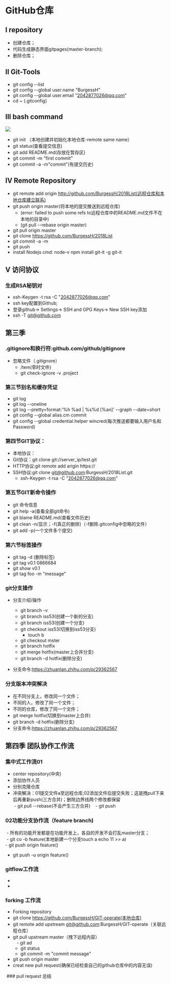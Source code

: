 # GitHub仓库  
## I repository
 - 创建仓库；
 - 代码生成静态界面gitpages(master-branch);
 - 删除仓库；
 
## II Git-Tools
 - git config --list
 - git config --global user.name "BurgessH"
 - git config --global user.email "2042877026@qq.com"
 - cd ~ (.gitconfig)
 
## III bash command
![](images/01.png)  

 - git init （本地创建并初始化本地仓库-remote same name）
 - git status(查看提交信息)
 - git add README.md(存放在暂存区)
 - git commit -m "first commit"
 - git commit -a -m"commit"(有提交历史)

## IV Remote Repository
 - git remote add origin http://github.com/BurgessH/2018List(远程仓库和本地仓库建立联系)
 - git push origin master(将本地的提交推送到远程仓库)  
   - (error: failed to push some refs to远程仓库中的README.md文件不在本地的目录中) 
   - (git pull --rebase origin master)
 - git pull origin master
 - git clone https://github.com/BurgessH/2018List
  - git commit -a -m
  - git push
  - install Nodejs  cmd: node-v  npm install git-it -g  git-it


## V 访问协议  
### 生成RSA秘钥对
 - ssh-Keygen -t rsa -C "2042877026@qq.com"
 - ssh key配置到Github;
 - 登录github-> Settings-> SSH and GPG Keys-> New SSH key添加
 - ssh -T git@github.com

## 第三季
### .gitignore和换行符:github.com/github/gitignore
  - 忽略文件（.gitignore）
    - /tem(零时文件)
    - git check-ignore -v .project

### 第三节别名和缓存凭证
  - git log
  - git log --oneline
  - git log --pretty=format:'%h %ad | %s%d [%an]' --graph --date=short
  - git config --global alias.cm commit
  - git config --global credential.helper wincred(每次推送都要输入用户名和Password)

### 第四节GIT协议：
  - 本地协议：
  - Git协议：git clone git://server_ip/test.git
  - HTTP协议:git remote add arigin https://
  - SSH协议:git clone git@github.com:BurgessH/2018List.git
    - ssh-Keygen -t rsa -C "2042877026@qq.com"

### 第五节GIT新命令操作
  - git 命令信息
  - git help -a(查看全部git命令)
  - git blame README.md(查看文件历史)
  - git clean -n/显示；-f(真正的删除)（-f删除.gitconfig中忽略的文件）
  - git add -p(一个文件多个提交)

 ### 第六节标签操作
   - git tag -d (删除标签)
   - git tag v0.1 0866684
   - git show v0.1
   - git tag foo -m "message"

 ### git分支操作
   - 分支介绍/操作
     - git branch -v
     - git branch iss53(创建一个新的分支)
     - git branch iss53(创建一个分支)
     - git checkout iss53(切换到iss53分支)
       - touch b 
     - git checkout mster
     - git branch hotfix
     - git merge hotfix(master上合并分支)
     - git branch -d hotfix(删除分支)
     
   - 分支命令:https://zhuanlan.zhihu.com/p/29362567

 ### 分支版本冲突解决
  - 在不同分支上，修改同一个文件；
  - 不同的人，修改了同一个文件；
  - 不同的仓库，修改了同一个文件；
  - git merge hotfix(切换到master上合并)
  - git branch -d hotfix(删除分支)   
  - 分支命令:https://zhuanlan.zhihu.com/p/29362567
   
## 第四季 团队协作工作流
### 集中式工作流01 
  - center repository(中央)  
  - 添加协作人员  
  - 分别克隆仓库  
  - 冲突解决：01提交文件a至远程仓库;02添加文件后提交失败；这是拽pull下来后再重新push(三方合并)；删除边界线两个修改都保留  
  - git pull --rebase(不会产生三方合并)  
  - git push 
  
### 02功能分支协作流（feature branch) 
  - 所有的功能开发都是在功能开发上，各自的开发不会打乱master分支；  
  - git co -b feature(本地新建一个分支touch a echo 11 >> a)  
    - git push origin feature()  
  - git push -u origin feature()  
  
### gitflow工作流
  - 
  - 
### forking 工作流
  - Forking repository  
  - git clone https://github.com/BurgessH/GIT-operate(本地仓库)  
  - git remote add upstream git@github.com:BurgessH/GIT-operate（关联远程仓库）  
  - git pull upstream master（拽下远程内容）  
    - git ad  
    - git status  
    - git commit -m "commit message"  
  - git push origin master    
  - creat new pull request(确保已经检查自己的github仓库中的内容无误)  
  
  ### pull request 总结
  

  
  
  
  
  
  
  
  
  
  
  
  

